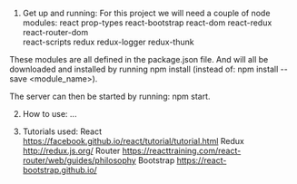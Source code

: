 
1. Get up and running:
  For this project we will need a couple of node modules:
    react
    prop-types
    react-bootstrap
    react-dom
    react-redux
    react-router-dom      
    react-scripts
    redux
    redux-logger
    redux-thunk

  These modules are all defined in the package.json file. And will all be downloaded and installed by running npm install (instead of: npm install --save <module_name>). 

  The server can then be started by running: npm start. 


2. How to use: 
  ...


3. Tutorials used:
  React
    https://facebook.github.io/react/tutorial/tutorial.html
  Redux
    http://redux.js.org/
  Router
    https://reacttraining.com/react-router/web/guides/philosophy
  Bootstrap
    https://react-bootstrap.github.io/

